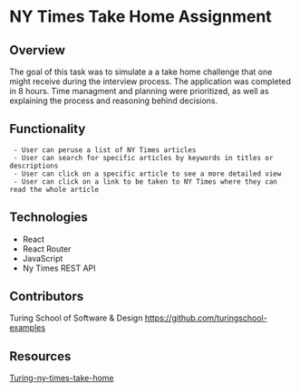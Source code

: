 # NY Times Take Home Assignment

## Overview
 The goal of this task was to simulate a a take home challenge that one might receive during the interview process. The application was completed in 8 hours. Time managment and planning were prioritized, as well as explaining the process and reasoning behind decisions.

## Functionality

     - User can peruse a list of NY Times articles 
     - User can search for specific articles by keywords in titles or descriptions
     - User can click on a specific article to see a more detailed view
     - User can click on a link to be taken to NY Times where they can read the whole article


## Technologies
  - React
  - React Router
  - JavaScript
  - Ny Times REST API

## Contributors
  
Turing School of Software & Design https://github.com/turingschool-examples

## Resources
  [Turing-ny-times-take-home](https://mod4.turing.edu/projects/take_home/)
